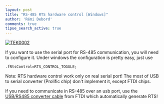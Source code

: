 ```yaml
---
layout: post
title: "RS-485 RTS hardware control [Windows]"
author: 'Rémi Debord'
comments: true
tipue_search_active: true
---
```

[![TEK0002](../../../uploads/TEK0002.jpg)](../../../uploads/TEK0002.jpg)

If you want to use the serial port for RS-485 communication, you will need to configure it. Under windows the configuration is pretty easy, just use
```
.fRtsControl=RTS_CONTROL_TOGGLE;
```
Note: RTS hardware control work only on real serial port! The most of USB to serial converter (Prolific chip) don't implement it, except FTDI chips.

If you need to communicate in RS-485 over an usb port, use the [USB/RS485 converter cable](http://www.ftdichip.com/Products/Cables/USBRS485.htm) from FTDI which automatically generate RTS!